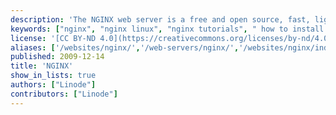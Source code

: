 ```yaml
---
description: 'The NGINX web server is a free and open source, fast, lightweight server designed to efficiently handle the needs of both low and high traffic websites.'
keywords: ["nginx", "nginx linux", "nginx tutorials", " how to install nginx", " Linode", " configure nginx", " managing nginx", " cloud server", " install nginx on cloud server"]
license: '[CC BY-ND 4.0](https://creativecommons.org/licenses/by-nd/4.0)'
aliases: ['/websites/nginx/','/web-servers/nginx/','/websites/nginx/index.cfm/', '/web-servers/nginx/installation/','/web-servers/nginx/php-fastcgi/ubuntu-10.04-lucid/','/web-servers/nginx/python-uwsgi/ubuntu-10.10-maverick/']
published: 2009-12-14
title: 'NGINX'
show_in_lists: true
authors: ["Linode"]
contributors: ["Linode"]
---
```


